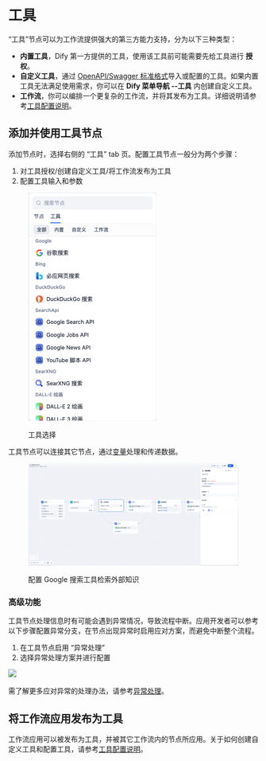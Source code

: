 # 工具

“工具”节点可以为工作流提供强大的第三方能力支持，分为以下三种类型：

* **内置工具**，Dify 第一方提供的工具，使用该工具前可能需要先给工具进行 **授权**。
* **自定义工具**，通过 [OpenAPI/Swagger 标准格式](https://swagger.io/specification/)导入或配置的工具。如果内置工具无法满足使用需求，你可以在 **Dify 菜单导航 --工具** 内创建自定义工具。
* **工作流**，你可以编排一个更复杂的工作流，并将其发布为工具。详细说明请参考[工具配置说明](https://docs.dify.ai/v/zh-hans/guides/tools)。

## 添加并使用工具节点

添加节点时，选择右侧的 “工具” tab 页。配置工具节点一般分为两个步骤：

1. 对工具授权/创建自定义工具/将工作流发布为工具
2. 配置工具输入和参数

<figure><img src="../../../.gitbook/assets/image (282).png" alt="" width="258"><figcaption><p>工具选择</p></figcaption></figure>

工具节点可以连接其它节点，通过[变量](https://docs.dify.ai/v/zh-hans/guides/workflow/variables)处理和传递数据。

<figure><img src="../../../.gitbook/assets/image (283).png" alt=""><figcaption><p>配置 Google 搜索工具检索外部知识</p></figcaption></figure>

### 高级功能

工具节点处理信息时有可能会遇到异常情况，导致流程中断。应用开发者可以参考以下步骤配置异常分支，在节点出现异常时启用应对方案，而避免中断整个流程。

1. 在工具节点启用 “异常处理”
2. 选择异常处理方案并进行配置

![](https://assets-docs.dify.ai/2024/12/39dc3b5881d9a5fe35b877971f70d3a6.png)

需了解更多应对异常的处理办法，请参考[异常处理](https://docs.dify.ai/zh-hans/guides/workflow/error-handling)。

## 将工作流应用发布为工具

工作流应用可以被发布为工具，并被其它工作流内的节点所应用。关于如何创建自定义工具和配置工具，请参考[工具配置说明](https://docs.dify.ai/v/zh-hans/guides/tools)。
